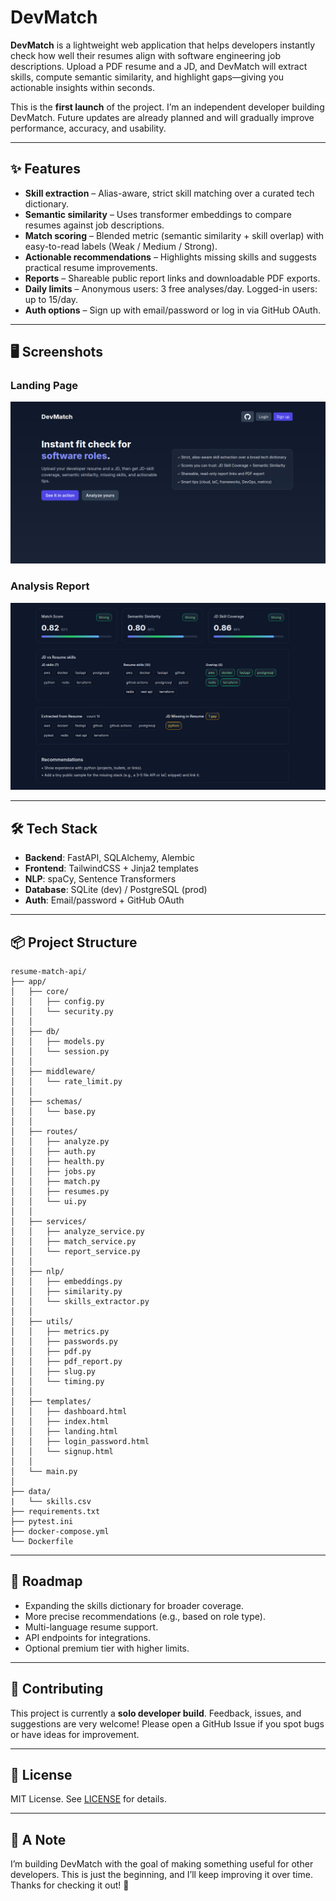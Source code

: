 <h1>DevMatch</h1>

<p><strong>DevMatch</strong> is a lightweight web application that helps developers instantly check how well their resumes align with software engineering job descriptions. Upload a PDF resume and a JD, and DevMatch will extract skills, compute semantic similarity, and highlight gaps—giving you actionable insights within seconds.</p>

<p>This is the <strong>first launch</strong> of the project. I’m an independent developer building DevMatch. Future updates are already planned and will gradually improve performance, accuracy, and usability.</p>

<hr>

<h2>✨ Features</h2>
<ul>
  <li><strong>Skill extraction</strong> – Alias-aware, strict skill matching over a curated tech dictionary.</li>
  <li><strong>Semantic similarity</strong> – Uses transformer embeddings to compare resumes against job descriptions.</li>
  <li><strong>Match scoring</strong> – Blended metric (semantic similarity + skill overlap) with easy-to-read labels (Weak / Medium / Strong).</li>
  <li><strong>Actionable recommendations</strong> – Highlights missing skills and suggests practical resume improvements.</li>
  <li><strong>Reports</strong> – Shareable public report links and downloadable PDF exports.</li>
  <li><strong>Daily limits</strong> – Anonymous users: 3 free analyses/day. Logged-in users: up to 15/day.</li>
  <li><strong>Auth options</strong> – Sign up with email/password or log in via GitHub OAuth.</li>
</ul>

<hr>

<h2>🖥️ Screenshots</h2>
<h3>Landing Page</h3>
<p><img src="app/images/landing.png" alt="Landing Page"></p>

<h3>Analysis Report</h3>
<p><img src="app/images/stats.png" alt="Report"></p>

<hr>

<h2>🛠️ Tech Stack</h2>
<ul>
  <li><strong>Backend</strong>: FastAPI, SQLAlchemy, Alembic</li>
  <li><strong>Frontend</strong>: TailwindCSS + Jinja2 templates</li>
  <li><strong>NLP</strong>: spaCy, Sentence Transformers</li>
  <li><strong>Database</strong>: SQLite (dev) / PostgreSQL (prod)</li>
  <li><strong>Auth</strong>: Email/password + GitHub OAuth</li>
</ul>

<hr>

<h2>📦 Project Structure</h2>
<pre><code>resume-match-api/
├── app/
│   ├── core/
│   │   ├── config.py
│   │   └── security.py
│   │
│   ├── db/
│   │   ├── models.py
│   │   └── session.py
│   │
│   ├── middleware/
│   │   └── rate_limit.py
│   │
│   ├── schemas/
│   │   └── base.py
│   │
│   ├── routes/
│   │   ├── analyze.py
│   │   ├── auth.py
│   │   ├── health.py
│   │   ├── jobs.py
│   │   ├── match.py
│   │   ├── resumes.py
│   │   └── ui.py
│   │
│   ├── services/
│   │   ├── analyze_service.py
│   │   ├── match_service.py
│   │   └── report_service.py
│   │
│   ├── nlp/
│   │   ├── embeddings.py
│   │   ├── similarity.py
│   │   └── skills_extractor.py
│   │
│   ├── utils/
│   │   ├── metrics.py
│   │   ├── passwords.py
│   │   ├── pdf.py
│   │   ├── pdf_report.py
│   │   ├── slug.py
│   │   └── timing.py
│   │
│   ├── templates/
│   │   ├── dashboard.html
│   │   ├── index.html
│   │   ├── landing.html
│   │   ├── login_password.html
│   │   └── signup.html
│   │
│   └── main.py
│
├── data/
|   └── skills.csv
├── requirements.txt
├── pytest.ini
├── docker-compose.yml
└── Dockerfile
</code></pre>
<hr>

<h2>🌱 Roadmap</h2>
<ul>
  <li>Expanding the skills dictionary for broader coverage.</li>
  <li>More precise recommendations (e.g., based on role type).</li>
  <li>Multi-language resume support.</li>
  <li>API endpoints for integrations.</li>
  <li>Optional premium tier with higher limits.</li>
</ul>

<hr>

<h2>🤝 Contributing</h2>
<p>This project is currently a <strong>solo developer build</strong>. Feedback, issues, and suggestions are very welcome! Please open a GitHub Issue if you spot bugs or have ideas for improvement.</p>

<hr>

<h2>📄 License</h2>
<p>MIT License. See <a href="LICENSE">LICENSE</a> for details.</p>

<hr>

<h2>🙌 A Note</h2>
<p>I’m building DevMatch with the goal of making something useful for other developers. This is just the beginning, and I’ll keep improving it over time. Thanks for checking it out! 🚀</p>
